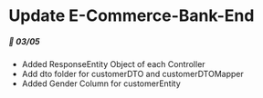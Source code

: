 # Update E-Commerce-Bank-End
##### :pushpin: 03/05
* Added ResponseEntity Object of each Controller
* Add dto folder for customerDTO and customerDTOMapper
* Added Gender Column for customerEntity